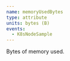 ```yaml
---
name: memoryUsedBytes
type: attribute
units: bytes (B)
events:
  - K8sNodeSample
---
```


Bytes of memory used.
